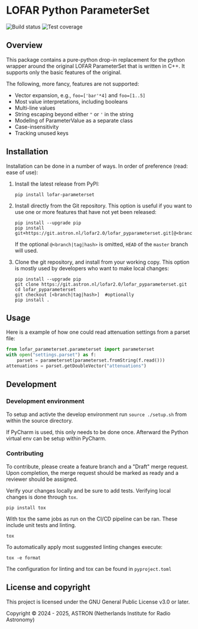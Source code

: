 # LOFAR Python ParameterSet

![Build status](https://git.astron.nl/lofar2.0/lofar_pyparameterset/badges/main/pipeline.svg)
![Test coverage](https://git.astron.nl/lofar2.0/lofar_pyparameterset/badges/main/coverage.svg)
<!-- ![Latest release](https://git.astron.nl/lofar2.0/lofar_pyparameterset/badges/main/release.svg) -->

## Overview

This package contains a pure-python drop-in replacement for the python wrapper around the original LOFAR ParameterSet that is written in C++. It supports only the basic features of the original.

The following, more fancy, features are not supported:

* Vector expansion, e.g., `foo=['bar'*4]` and `foo=[1..5]`
* Most value interpretations, including booleans
* Multi-line values
* String escaping beyond either `"` or `'` in the string
* Modellng of ParameterValue as a separate class
* Case-insensitivity
* Tracking unused keys

## Installation

Installation can be done in a number of ways. In order of preference (read:
ease of use):

1. Install the latest release from PyPI:

    ```
    pip install lofar-parameterset
    ```

2. Install directly from the Git repository. This option is useful if you want to use one or more features that have not yet been released:

    ```
    pip install --upgrade pip
    pip install git+https://git.astron.nl/lofar2.0/lofar_pyparameterset.git[@<branch|tag|hash>]
    ```
    If the optional `@<branch|tag|hash>` is omitted, `HEAD` of the `master` branch will used.

3. Clone the git repository, and install from your working copy. This option is mostly used by developers who want to make local changes:

    ```
    pip install --upgrade pip
    git clone https://git.astron.nl/lofar2.0/lofar_pyparameterset.git
    cd lofar_pyparameterset
    git checkout [<branch|tag|hash>]  #optionally
    pip install .
    ```

## Usage
Here is a example of how one could read attenuation settings from a parset file:
```python
from lofar_parameterset.parameterset import parameterset
with open("settings.parset") as f:
    parset = parameterset(parameterset.fromString(f.read()))
attenuations = parset.getDoubleVector("attenuations")
```

## Development

### Development environment

To setup and activte the develop environment run ```source ./setup.sh``` from within the source directory.

If PyCharm is used, this only needs to be done once.
Afterward the Python virtual env can be setup within PyCharm.

### Contributing
To contribute, please create a feature branch and a "Draft" merge request.
Upon completion, the merge request should be marked as ready and a reviewer
should be assigned.

Verify your changes locally and be sure to add tests. Verifying local
changes is done through `tox`.

```pip install tox```

With tox the same jobs as run on the CI/CD pipeline can be ran. These
include unit tests and linting.

```tox```

To automatically apply most suggested linting changes execute:

```tox -e format```

The configuration for linting and tox can be found in `pyproject.toml`

## License and copyright
This project is licensed under the GNU General Public License v3.0 or later.

Copyright &copy; 2024 - 2025, ASTRON (Netherlands Institute for Radio Astronomy)

